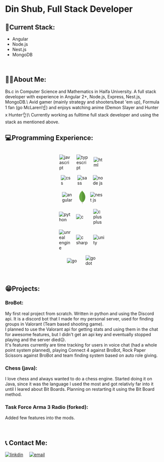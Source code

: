 # Din Shub, Full Stack Developer
 
## 💪Current Stack:
- Angular
- Node.js
- Nest.js
- MongoDB
<br/>
<h2> 👨‍💻About Me:</h2>
Bs.c in Computer Science and Mathematics in Haifa University. A full stack developer with experience in Angular 2+, Node.js, Express, Nest.js, MongoDB.\
Avid gamer (mainly strategy and shooters/beat 'em up), Formula 1 fan (go McLaren!☝️) and enjoys watching anime (Demon Slayer and Hunter x Hunter👌)\
Currently working as fulltime full stack developer and using the stack as mentioned above.
<br/>

## 💻Programming Experience:
<div style="display:flex;flex-direction:row;align-items:center;justify-content:center;gap:1rem;flex-wrap:wrap;padding: 1rem 10rem">
<img alt="javascript" src="https://www.freepnglogos.com/uploads/javascript-png/javascript-vector-logo-yellow-png-transparent-javascript-vector-12.png" width="40px" />
<img alt="typescript" src="https://www.svgrepo.com/show/354478/typescript-icon.svg" width="40px" />
<img alt="html" src="https://cdn-icons-png.flaticon.com/512/732/732212.png" width="38px" />
<img alt="css" src="https://cdn4.iconfinder.com/data/icons/iconsimple-programming/512/css-512.png" width="38px" />
<img alt="sass" src="https://cdn-icons-png.flaticon.com/512/5968/5968358.png" width="35px" />
<img alt="node js" src="https://iconape.com/wp-content/files/nm/371209/svg/371209.svg" width="35px" />
<img alt="angular" src="https://angular.io/assets/images/logos/angular/angular.svg" width="40px"/>
<img alt="mongodb" src="./mongo.webp" width="20px"/>
<img alt="nest js" src="https://camo.githubusercontent.com/5f54c0817521724a2deae8dedf0c280a589fd0aa9bffd7f19fa6254bb52e996a/68747470733a2f2f6e6573746a732e636f6d2f696d672f6c6f676f2d736d616c6c2e737667" width="40px"/>
<img alt="python" src="https://cdn.icon-icons.com/icons2/112/PNG/512/python_18894.png" width="40px"/>
<img alt="c" src="https://cdn.icon-icons.com/icons2/2415/PNG/512/c_original_logo_icon_146611.png" width="40px"/>
<img alt="c plus plus" src="https://cdn-icons-png.flaticon.com/512/6132/6132222.png" width="40px"/>
<img alt="unreal engine" src="https://cdn.icon-icons.com/icons2/2389/PNG/512/unreal_engine_logo_icon_144771.png" width="40px"/>
<img alt="c sharp" src="https://user-images.githubusercontent.com/74430503/178512870-f58e1b32-b738-4949-a566-be513f28d439.png" width="40px"/>
<img alt="unity" src="https://cdn.icon-icons.com/icons2/2389/PNG/512/unity_logo_icon_144772.png" width="40px"/>
<img alt="go" src="https://cdn.icon-icons.com/icons2/2699/PNG/512/golang_logo_icon_171073.png" width="45px"/>
<img alt="godot" src="https://upload.wikimedia.org/wikipedia/commons/thumb/6/6a/Godot_icon.svg/600px-Godot_icon.svg.png?20170822201738" width="40px"/>

 
</div><br/>

## 😁Projects:
### BroBot:
My first real project from scratch. Written in python and using the Discord api. It is a discord bot that I made for my personal server, used for finding groups in Valorant (Team based shooting game).\
I planned to use the Valorant api for getting stats and using them in the chat for awesome features, but I didn't get an api key and eventually stopped playing and the server died😥.\
It's features currently are time tracking for users in voice chat (had a whole point system planned), playing Connect 4 against BroBot, Rock Paper Scissors against BroBot and team finding system based on auto role giving.

### Chess (java):
I love chess and always wanted to do a chess engine. Started doing it on Java, since it was the language I used the most and got relativly far into it until I leared about Bit Boards. Planning on restarting it using the Bit Board method.

### Task Force Arma 3 Radio (forked):
Added few features into the mods.

<br/>

## 📞 Contact Me:

<a href="https://www.linkedin.com/in/din-shub-317393239/"><img alt="linkdin" src="https://cdn-icons-png.flaticon.com/512/174/174857.png" width="40px"/></a>
<a href="mailto:din.shub199@gmail.com"><img alt="email" src="https://upload.wikimedia.org/wikipedia/commons/thumb/8/8c/Gmail_Icon_%282013-2020%29.svg/512px-Gmail_Icon_%282013-2020%29.svg.png?20220204194709" style="margin-left:1rem;margin-bottom:0.15rem;" width="50px"/></a>
